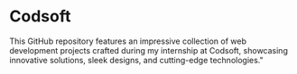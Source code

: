 # Codsoft
This GitHub repository features an impressive collection of web development projects crafted during my internship at Codsoft, showcasing innovative solutions, sleek designs, and cutting-edge technologies."
